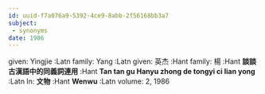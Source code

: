 ```yaml
---
id: uuid-f7a076a9-5392-4ce9-8abb-2f56168bb3a7
subject: 
 - synonyms
date: 1986
---
```


given: Yingjie :Latn
family: Yang :Latn
given: 英杰 :Hant
family: 楊 :Hant
**談談古漢語中的同義詞連用** :Hant
**Tan tan gu Hanyu zhong de tongyi ci lian yong** :Latn
In: 
**文物** :Hant
**Wenwu** :Latn
volume: 2, 1986